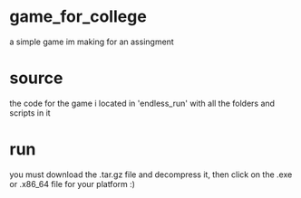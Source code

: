 # game_for_college
a simple game im making for an assingment

# source
the code for the game i located in 'endless_run' with all the folders and scripts in it

# run
you must download the .tar.gz file and decompress it, then click on the .exe or .x86_64 file for your platform :)
